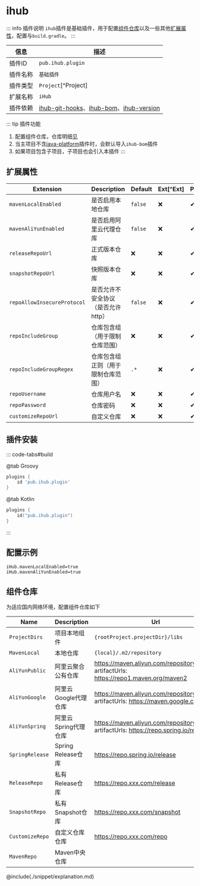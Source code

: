 # ihub

::: info 插件说明
`ihub`插件是基础插件，用于配置[组件仓库](#组件仓库)以及一些其他[扩展属性](#扩展属性)，配置与`build.gradle`。
:::

| 信息 | 描述 |
| --- | --- |
| 插件ID | `pub.ihub.plugin` |
| 插件名称 | `基础插件` |
| 插件类型 | `Project`[^Project] |
| 扩展名称 | `iHub` |
| 插件依赖 | [ihub-git-hooks](iHubGitHooks)、[ihub-bom](iHubBom)、[ihub-version](iHubVersion) |

::: tip 插件功能
1. 配置组件仓库，仓库明细[见](#组件仓库)
2. 当主项目不含[java-platform](https://docs.gradle.org/current/userguide/java_platform_plugin.html)插件时，会默认导入`ihub-bom`插件
3. 如果项目包含子项目，子项目也会引入本插件
:::

## 扩展属性

| Extension | Description | Default | Ext[^Ext] | Prj[^Prj] | Sys[^Sys] | Env[^Env] |
| --------- | ----------- | ------- | --- | ------- | ------ | --- |
| `mavenLocalEnabled` | 是否启用本地仓库 | `false` | ❌ | ✔ | ❌ | ❌ |
| `mavenAliYunEnabled` | 是否启用阿里云代理仓库 | `false` | ❌ | ✔ | ✔ | ✔ |
| `releaseRepoUrl` | 正式版本仓库 | ❌ | ❌ | ✔ | ❌ | ❌ |
| `snapshotRepoUrl` | 快照版本仓库 | ❌ | ❌ | ✔ | ❌ | ❌ |
| `repoAllowInsecureProtocol` | 是否允许不安全协议（是否允许http） | `false` | ❌ | ✔ | ❌ | ❌ |
| `repoIncludeGroup` | 仓库包含组（用于限制仓库范围） | ❌ | ❌ | ✔ | ❌ | ❌ |
| `repoIncludeGroupRegex` | 仓库包含组正则（用于限制仓库范围） | `.*` | ❌ | ✔ | ❌ | ❌ |
| `repoUsername` | 仓库用户名 | ❌ | ❌ | ✔ | ✔ | ✔ |
| `repoPassword` | 仓库密码 | ❌ | ❌ | ✔ | ✔ | ✔ |
| `customizeRepoUrl` | 自定义仓库 | ❌ | ❌ | ✔ | ❌ | ❌ |

## 插件安装

::: code-tabs#build

@tab Groovy

```groovy
plugins {
    id 'pub.ihub.plugin'
}
```

@tab Kotlin

```kotlin
plugins {
    id("pub.ihub.plugin")
}
```

:::

## 配置示例

```properties
iHub.mavenLocalEnabled=true
iHub.mavenAliYunEnabled=true
```

## 组件仓库

为适应国内网络环境，配置组件仓库如下

| Name | Description | Url |
| ---- | ----------- |-----|
| `ProjectDirs` | 项目本地组件 | `{rootProject.projectDir}/libs` |
| `MavenLocal` | 本地仓库 | `{local}/.m2/repository` |
| `AliYunPublic` | 阿里云聚合公有仓库 | https://maven.aliyun.com/repository/public <br> artifactUrls: https://repo1.maven.org/maven2 |
| `AliYunGoogle` | 阿里云Google代理仓库 | https://maven.aliyun.com/repository/google <br> artifactUrls: https://maven.google.com |
| `AliYunSpring` | 阿里云Spring代理仓库 | https://maven.aliyun.com/repository/spring <br> artifactUrls: https://repo.spring.io/release |
| `SpringRelease` | Spring Release仓库 | https://repo.spring.io/release |
| `ReleaseRepo` | 私有Release仓库 | https://repo.xxx.com/release |
| `SnapshotRepo` | 私有Snapshot仓库 | https://repo.xxx.com/snapshot |
| `CustomizeRepo` | 自定义仓库仓库 | https://repo.xxx.com/repo |
| `MavenRepo` | Maven中央仓库 |     |

@include(./snippet/explanation.md)